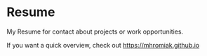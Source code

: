 # Resume
My Resume for contact about projects or work opportunities.

If you want a quick overview, check out https://mhromiak.github.io
